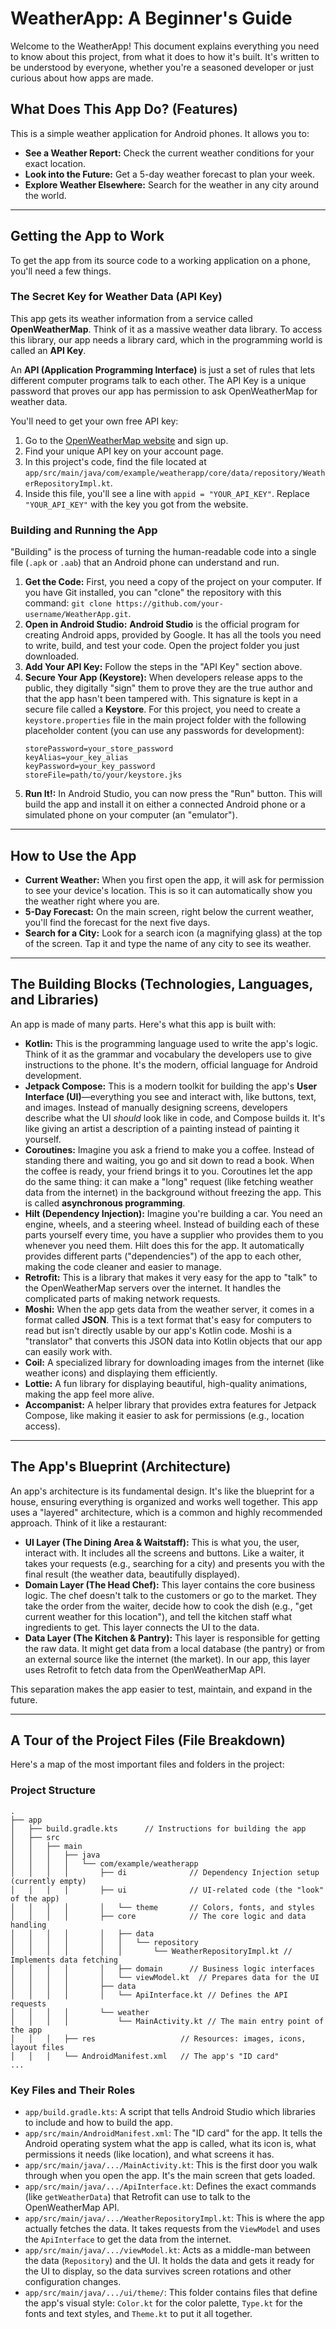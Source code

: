 # WeatherApp: A Beginner's Guide

Welcome to the WeatherApp! This document explains everything you need to know about this project, from what it does to how it's built. It's written to be understood by everyone, whether you're a seasoned developer or just curious about how apps are made.

## What Does This App Do? (Features)

This is a simple weather application for Android phones. It allows you to:

*   **See a Weather Report:** Check the current weather conditions for your exact location.
*   **Look into the Future:** Get a 5-day weather forecast to plan your week.
*   **Explore Weather Elsewhere:** Search for the weather in any city around the world.

---

## Getting the App to Work

To get the app from its source code to a working application on a phone, you'll need a few things.

### The Secret Key for Weather Data (API Key)

This app gets its weather information from a service called **OpenWeatherMap**. Think of it as a massive weather data library. To access this library, our app needs a library card, which in the programming world is called an **API Key**.

An **API (Application Programming Interface)** is just a set of rules that lets different computer programs talk to each other. The API Key is a unique password that proves our app has permission to ask OpenWeatherMap for weather data.

You'll need to get your own free API key:

1.  Go to the [OpenWeatherMap website](https://openweathermap.org/api) and sign up.
2.  Find your unique API key on your account page.
3.  In this project's code, find the file located at `app/src/main/java/com/example/weatherapp/core/data/repository/WeatherRepositoryImpl.kt`.
4.  Inside this file, you'll see a line with `appid = "YOUR_API_KEY"`. Replace `"YOUR_API_KEY"` with the key you got from the website.

### Building and Running the App

"Building" is the process of turning the human-readable code into a single file (`.apk` or `.aab`) that an Android phone can understand and run.

1.  **Get the Code:** First, you need a copy of the project on your computer. If you have Git installed, you can "clone" the repository with this command: `git clone https://github.com/your-username/WeatherApp.git`.
2.  **Open in Android Studio:** **Android Studio** is the official program for creating Android apps, provided by Google. It has all the tools you need to write, build, and test your code. Open the project folder you just downloaded.
3.  **Add Your API Key:** Follow the steps in the "API Key" section above.
4.  **Secure Your App (Keystore):** When developers release apps to the public, they digitally "sign" them to prove they are the true author and that the app hasn't been tampered with. This signature is kept in a secure file called a **Keystore**. For this project, you need to create a `keystore.properties` file in the main project folder with the following placeholder content (you can use any passwords for development):
    ```properties
    storePassword=your_store_password
    keyAlias=your_key_alias
    keyPassword=your_key_password
    storeFile=path/to/your/keystore.jks
    ```
5.  **Run It!:** In Android Studio, you can now press the "Run" button. This will build the app and install it on either a connected Android phone or a simulated phone on your computer (an "emulator").

---

## How to Use the App

*   **Current Weather:** When you first open the app, it will ask for permission to see your device's location. This is so it can automatically show you the weather right where you are.
*   **5-Day Forecast:** On the main screen, right below the current weather, you'll find the forecast for the next five days.
*   **Search for a City:** Look for a search icon (a magnifying glass) at the top of the screen. Tap it and type the name of any city to see its weather.

---

## The Building Blocks (Technologies, Languages, and Libraries)

An app is made of many parts. Here's what this app is built with:

*   **Kotlin:** This is the programming language used to write the app's logic. Think of it as the grammar and vocabulary the developers use to give instructions to the phone. It's the modern, official language for Android development.
*   **Jetpack Compose:** This is a modern toolkit for building the app's **User Interface (UI)**—everything you see and interact with, like buttons, text, and images. Instead of manually designing screens, developers describe what the UI *should* look like in code, and Compose builds it. It's like giving an artist a description of a painting instead of painting it yourself.
*   **Coroutines:** Imagine you ask a friend to make you a coffee. Instead of standing there and waiting, you go and sit down to read a book. When the coffee is ready, your friend brings it to you. Coroutines let the app do the same thing: it can make a "long" request (like fetching weather data from the internet) in the background without freezing the app. This is called **asynchronous programming**.
*   **Hilt (Dependency Injection):** Imagine you're building a car. You need an engine, wheels, and a steering wheel. Instead of building each of these parts yourself every time, you have a supplier who provides them to you whenever you need them. Hilt does this for the app. It automatically provides different parts ("dependencies") of the app to each other, making the code cleaner and easier to manage.
*   **Retrofit:** This is a library that makes it very easy for the app to "talk" to the OpenWeatherMap servers over the internet. It handles the complicated parts of making network requests.
*   **Moshi:** When the app gets data from the weather server, it comes in a format called **JSON**. This is a text format that's easy for computers to read but isn't directly usable by our app's Kotlin code. Moshi is a "translator" that converts this JSON data into Kotlin objects that our app can easily work with.
*   **Coil:** A specialized library for downloading images from the internet (like weather icons) and displaying them efficiently.
*   **Lottie:** A fun library for displaying beautiful, high-quality animations, making the app feel more alive.
*   **Accompanist:** A helper library that provides extra features for Jetpack Compose, like making it easier to ask for permissions (e.g., location access).

---

## The App's Blueprint (Architecture)

An app's architecture is its fundamental design. It's like the blueprint for a house, ensuring everything is organized and works well together. This app uses a "layered" architecture, which is a common and highly recommended approach. Think of it like a restaurant:

*   **UI Layer (The Dining Area & Waitstaff):** This is what you, the user, interact with. It includes all the screens and buttons. Like a waiter, it takes your requests (e.g., searching for a city) and presents you with the final result (the weather data, beautifully displayed).
*   **Domain Layer (The Head Chef):** This layer contains the core business logic. The chef doesn't talk to the customers or go to the market. They take the order from the waiter, decide how to cook the dish (e.g., "get current weather for this location"), and tell the kitchen staff what ingredients to get. This layer connects the UI to the data.
*   **Data Layer (The Kitchen & Pantry):** This layer is responsible for getting the raw data. It might get data from a local database (the pantry) or from an external source like the internet (the market). In our app, this layer uses Retrofit to fetch data from the OpenWeatherMap API.

This separation makes the app easier to test, maintain, and expand in the future.

---

## A Tour of the Project Files (File Breakdown)

Here's a map of the most important files and folders in the project:

### Project Structure

```
.
├── app
│   ├── build.gradle.kts      // Instructions for building the app
│   ├── src
│   │   ├── main
│   │   │   ├── java
│   │   │   │   └── com/example/weatherapp
│   │   │   │       ├── di              // Dependency Injection setup (currently empty)
│   │   │   │       ├── ui              // UI-related code (the "look" of the app)
│   │   │   │       │   └── theme       // Colors, fonts, and styles
│   │   │   │       ├── core            // The core logic and data handling
│   │   │   │       │   ├── data
│   │   │   │       │   │   └── repository
│   │   │   │       │   │       └── WeatherRepositoryImpl.kt // Implements data fetching
│   │   │   │       │   ├── domain      // Business logic interfaces
│   │   │   │       │   └── viewModel.kt  // Prepares data for the UI
│   │   │   │       ├── data
│   │   │   │       │   └── ApiInterface.kt // Defines the API requests
│   │   │   │       └── weather
│   │   │   │           └── MainActivity.kt // The main entry point of the app
│   │   │   ├── res                   // Resources: images, icons, layout files
│   │   │   └── AndroidManifest.xml   // The app's "ID card"
...
```

### Key Files and Their Roles

*   `app/build.gradle.kts`: A script that tells Android Studio which libraries to include and how to build the app.
*   `app/src/main/AndroidManifest.xml`: The "ID card" for the app. It tells the Android operating system what the app is called, what its icon is, what permissions it needs (like location), and what screens it has.
*   `app/src/main/java/.../MainActivity.kt`: This is the first door you walk through when you open the app. It's the main screen that gets loaded.
*   `app/src/main/java/.../ApiInterface.kt`: Defines the exact commands (like `getWeatherData`) that Retrofit can use to talk to the OpenWeatherMap API.
*   `app/src/main/java/.../WeatherRepositoryImpl.kt`: This is where the app actually fetches the data. It takes requests from the `ViewModel` and uses the `ApiInterface` to get the data from the internet.
*   `app/src/main/java/.../viewModel.kt`: Acts as a middle-man between the data (`Repository`) and the UI. It holds the data and gets it ready for the UI to display, so the data survives screen rotations and other configuration changes.
*   `app/src/main/java/.../ui/theme/`: This folder contains files that define the app's visual style: `Color.kt` for the color palette, `Type.kt` for the fonts and text styles, and `Theme.kt` to put it all together.
